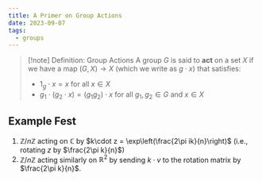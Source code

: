 ```yaml
---
title: A Primer on Group Actions
date: 2023-09-07
tags:
  - groups
---
```

>[!note] Definition: Group Actions
> A group $G$ is said to **act** on a set $X$ if we have a map $(G,X)\to X$ (which we write as $g\cdot x$) that satisfies:
> - $1_g\cdot x = x$ for all $x\in X$
> - $g_1\cdot (g_2\cdot x) = (g_1g_2) \cdot x$ for all $g_1,g_2\in G$ and $x\in X$
## Example Fest
1. $\mathbb{Z}/n\mathbb{Z}$ acting on $\mathbb{C}$ by $k\cdot z = \exp\left(\frac{2\pi ik}{n}\right)$ (i.e., rotating $z$ by $\frac{2\pi k}{n}$)
2. $\mathbb{Z}/n\mathbb{Z}$ acting similarly on $\mathbb{R}^2$ by sending $k\cdot v$ to the rotation matrix by $\frac{2\pi k}{n}$.